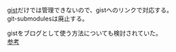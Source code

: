 [gist](https://gist.github.com/shimajima-eiji)だけでは管理できないので、gistへのリンクで対応する。
<br>git-submodulesは廃止する。

gistをブログとして使う方法についても検討されていた。
<br>[参考](https://gist.github.com/narutaro/ddcf6a91c863f9561124d8d64320c01b)
